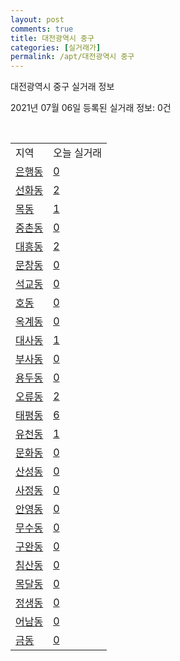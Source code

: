 ```yaml
---
layout: post
comments: true
title: 대전광역시 중구
categories: [실거래가]
permalink: /apt/대전광역시 중구
---
```


대전광역시 중구 실거래 정보

2021년 07월 06일 등록된 실거래 정보: 0건

<script type="text/javascript">
  google.charts.load('current', {'packages':['corechart']});
  google.charts.setOnLoadCallback(drawChart);

  function drawChart() {
    var data = google.visualization.arrayToDataTable([['거래일', '매매', '전월세', '전매'], ['20-07', 141, 231, 18], ['20-08', 302, 205, 23], ['20-09', 155, 214, 15], ['20-10', 222, 216, 17], ['20-11', 261, 209, 17], ['20-12', 321, 238, 27], ['21-01', 302, 283, 12], ['21-02', 186, 235, 23], ['21-03', 298, 262, 18], ['21-04', 247, 236, 14], ['21-05', 265, 204, 15], ['21-06', 121, 176, 7], ['21-07', 1, 8, 0]]);

    var options = {
      title: '최근 유형별 거래량 추이',
      legend: { position: 'bottom' }
    };

    var chart = new google.visualization.LineChart(document.getElementById('columnchart_material'));
    chart.draw(data, (options));
  }
</script>

<div id="columnchart_material" style="width: 95%; margin-left: -35px"></div>
<br>
<table class="sortable">
  <tr>
    <td>지역</td>
    <td>오늘 실거래</td>
  </tr>

  
  <tr class="item">
    <td><a href="대전광역시 중구 은행동">은행동</a></td>
    <td><a href="대전광역시 중구 은행동">0</a></td>
  </tr>
    

  <tr class="item">
    <td><a href="대전광역시 중구 선화동">선화동</a></td>
    <td><a href="대전광역시 중구 선화동">2</a></td>
  </tr>
    

  <tr class="item">
    <td><a href="대전광역시 중구 목동">목동</a></td>
    <td><a href="대전광역시 중구 목동">1</a></td>
  </tr>
    

  <tr class="item">
    <td><a href="대전광역시 중구 중촌동">중촌동</a></td>
    <td><a href="대전광역시 중구 중촌동">0</a></td>
  </tr>
    

  <tr class="item">
    <td><a href="대전광역시 중구 대흥동">대흥동</a></td>
    <td><a href="대전광역시 중구 대흥동">2</a></td>
  </tr>
    

  <tr class="item">
    <td><a href="대전광역시 중구 문창동">문창동</a></td>
    <td><a href="대전광역시 중구 문창동">0</a></td>
  </tr>
    

  <tr class="item">
    <td><a href="대전광역시 중구 석교동">석교동</a></td>
    <td><a href="대전광역시 중구 석교동">0</a></td>
  </tr>
    

  <tr class="item">
    <td><a href="대전광역시 중구 호동">호동</a></td>
    <td><a href="대전광역시 중구 호동">0</a></td>
  </tr>
    

  <tr class="item">
    <td><a href="대전광역시 중구 옥계동">옥계동</a></td>
    <td><a href="대전광역시 중구 옥계동">0</a></td>
  </tr>
    

  <tr class="item">
    <td><a href="대전광역시 중구 대사동">대사동</a></td>
    <td><a href="대전광역시 중구 대사동">1</a></td>
  </tr>
    

  <tr class="item">
    <td><a href="대전광역시 중구 부사동">부사동</a></td>
    <td><a href="대전광역시 중구 부사동">0</a></td>
  </tr>
    

  <tr class="item">
    <td><a href="대전광역시 중구 용두동">용두동</a></td>
    <td><a href="대전광역시 중구 용두동">0</a></td>
  </tr>
    

  <tr class="item">
    <td><a href="대전광역시 중구 오류동">오류동</a></td>
    <td><a href="대전광역시 중구 오류동">2</a></td>
  </tr>
    

  <tr class="item">
    <td><a href="대전광역시 중구 태평동">태평동</a></td>
    <td><a href="대전광역시 중구 태평동">6</a></td>
  </tr>
    

  <tr class="item">
    <td><a href="대전광역시 중구 유천동">유천동</a></td>
    <td><a href="대전광역시 중구 유천동">1</a></td>
  </tr>
    

  <tr class="item">
    <td><a href="대전광역시 중구 문화동">문화동</a></td>
    <td><a href="대전광역시 중구 문화동">0</a></td>
  </tr>
    

  <tr class="item">
    <td><a href="대전광역시 중구 산성동">산성동</a></td>
    <td><a href="대전광역시 중구 산성동">0</a></td>
  </tr>
    

  <tr class="item">
    <td><a href="대전광역시 중구 사정동">사정동</a></td>
    <td><a href="대전광역시 중구 사정동">0</a></td>
  </tr>
    

  <tr class="item">
    <td><a href="대전광역시 중구 안영동">안영동</a></td>
    <td><a href="대전광역시 중구 안영동">0</a></td>
  </tr>
    

  <tr class="item">
    <td><a href="대전광역시 중구 무수동">무수동</a></td>
    <td><a href="대전광역시 중구 무수동">0</a></td>
  </tr>
    

  <tr class="item">
    <td><a href="대전광역시 중구 구완동">구완동</a></td>
    <td><a href="대전광역시 중구 구완동">0</a></td>
  </tr>
    

  <tr class="item">
    <td><a href="대전광역시 중구 침산동">침산동</a></td>
    <td><a href="대전광역시 중구 침산동">0</a></td>
  </tr>
    

  <tr class="item">
    <td><a href="대전광역시 중구 목달동">목달동</a></td>
    <td><a href="대전광역시 중구 목달동">0</a></td>
  </tr>
    

  <tr class="item">
    <td><a href="대전광역시 중구 정생동">정생동</a></td>
    <td><a href="대전광역시 중구 정생동">0</a></td>
  </tr>
    

  <tr class="item">
    <td><a href="대전광역시 중구 어남동">어남동</a></td>
    <td><a href="대전광역시 중구 어남동">0</a></td>
  </tr>
    

  <tr class="item">
    <td><a href="대전광역시 중구 금동">금동</a></td>
    <td><a href="대전광역시 중구 금동">0</a></td>
  </tr>
    


</table>


    